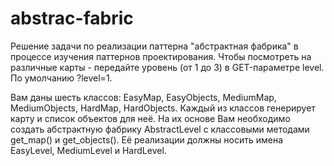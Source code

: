 # abstrac-fabric
Решение задачи по реализации паттерна "абстрактная фабрика" в процессе изучения паттернов проектирования. Чтобы посмотреть на различные карты - передайте уровень (от 1 до 3) в GET-параметре level. По умолчанию ?level=1.

Вам даны шесть классов: EasyMap, EasyObjects, MediumMap, MediumObjects, HardMap, HardObjects. Каждый из классов генерирует карту и список объектов для неё.
На их основе Вам необходимо создать абстрактную фабрику AbstractLevel c классовыми методами get_map() и get_objects(). Её реализации должны носить имена EasyLevel, MediumLevel и HardLevel.
